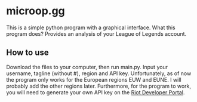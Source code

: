 # microop.gg
This is a simple python program with a graphical interface. What this program does? Provides an analysis of your League of Legends account.

## How to use
Download the files to your computer, then run main.py. Input your username, tagline (without #), region and API key. Unfortunately, as of now the program only works for the European regions EUW and EUNE. I will probably add the other regions later. Furthermore, for the program to work, you will need to generate your own API key on the [Riot Developer Portal](https://developer.riotgames.com/).


